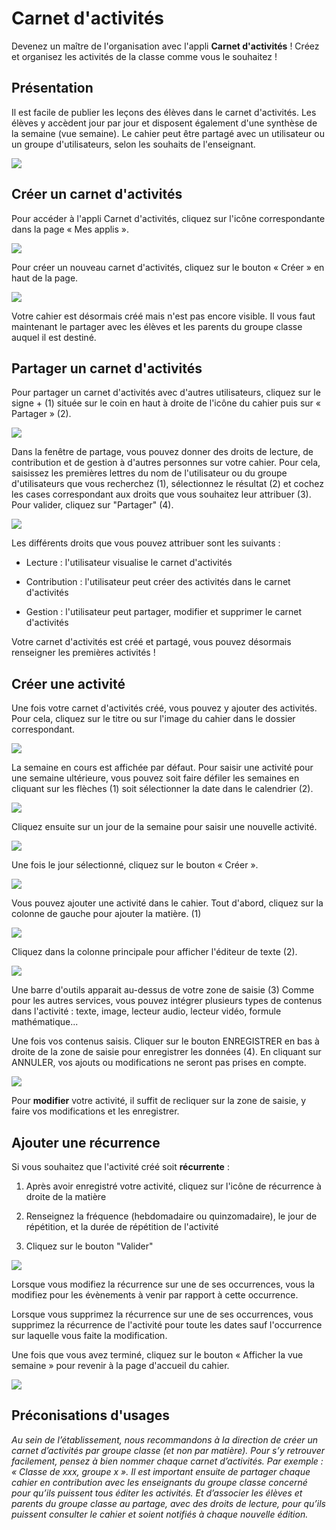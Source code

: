 # Carnet d'activités

Devenez un maître de l'organisation avec l'appli **Carnet d'activités**
! Créez et organisez les activités de la classe comme vous le souhaitez
!

## Présentation

Il est facile de publier les leçons des élèves dans le carnet
d'activités. Les élèves y accèdent jour par jour et disposent également
d'une synthèse de la semaine (vue semaine). Le cahier peut être partagé
avec un utilisateur ou un groupe d'utilisateurs, selon les souhaits de
l'enseignant.

![](.gitbook/assets/homework-image1.png)
## Créer un carnet d'activités

Pour accéder à l'appli Carnet d'activités, cliquez sur l'icône
correspondante dans la page « Mes applis ».

![](.gitbook/assets/homework-image2.png)

Pour créer un nouveau carnet d'activités, cliquez sur le bouton « Créer
» en haut de la page.

![](.gitbook/assets/homework-image3.png)

Votre cahier est désormais créé mais n'est pas encore visible. Il vous
faut maintenant le partager avec les élèves et les parents du groupe
classe auquel il est destiné.


## Partager un carnet d'activités

Pour partager un carnet d'activités avec d'autres utilisateurs, cliquez
sur le signe + (1) située sur le coin en haut à droite de l\'icône du
cahier puis sur « Partager » (2).

![](.gitbook/assets/homework-image4.png)

Dans la fenêtre de partage, vous pouvez donner des droits de lecture, de
contribution et de gestion à d'autres personnes sur votre cahier. Pour
cela, saisissez les premières lettres du nom de l'utilisateur ou du
groupe d'utilisateurs que vous recherchez (1), sélectionnez le résultat
(2) et cochez les cases correspondant aux droits que vous souhaitez leur
attribuer (3). Pour valider, cliquez sur \"Partager\" (4).

![](.gitbook/assets/homework-image5.png)

Les différents droits que vous pouvez attribuer sont les suivants :

-   Lecture : l'utilisateur visualise le carnet d'activités

-   Contribution : l'utilisateur peut créer des activités dans le carnet
    d'activités

-   Gestion : l'utilisateur peut partager, modifier et supprimer le
    carnet d'activités

Votre carnet d'activités est créé et partagé, vous pouvez désormais
renseigner les premières activités !

## Créer une activité

Une fois votre carnet d'activités créé, vous pouvez y ajouter des
activités. Pour cela, cliquez sur le titre ou sur l\'image du cahier
dans le dossier correspondant.

![](.gitbook/assets/homework-image6.png)

La semaine en cours est affichée par défaut. Pour saisir une activité
pour une semaine ultérieure, vous pouvez soit faire défiler les semaines
en cliquant sur les flèches (1) soit sélectionner la date dans le
calendrier (2).

![](.gitbook/assets/homework-image7.png)

Cliquez ensuite sur un jour de la semaine pour saisir une nouvelle
activité.

![](.gitbook/assets/homework-image8.png)

Une fois le jour sélectionné, cliquez sur le bouton « Créer ».

![](.gitbook/assets/homework-image9.png)

Vous pouvez ajouter une activité dans le cahier. Tout d'abord, cliquez
sur la colonne de gauche pour ajouter la matière. (1)

![](.gitbook/assets/homework-image10.png)

Cliquez dans la colonne principale pour afficher l'éditeur de texte (2).

![](.gitbook/assets/homework-image11.png)

Une barre d'outils apparait au-dessus de votre zone de saisie (3) Comme
pour les autres services, vous pouvez intégrer plusieurs types de
contenus dans l'activité : texte, image, lecteur audio, lecteur vidéo,
formule mathématique...

Une fois vos contenus saisis. Cliquer sur le bouton ENREGISTRER en bas à
droite de la zone de saisie pour enregistrer les données (4). En
cliquant sur ANNULER, vos ajouts ou modifications ne seront pas prises
en compte.

![](.gitbook/assets/homework-image12.png)

Pour **modifier** votre activité, il suffit de recliquer sur la zone de
saisie, y faire vos modifications et les enregistrer.

## Ajouter une récurrence

Si vous souhaitez que l\'activité créé soit **récurrente** :

1.  Après avoir enregistré votre activité, cliquez sur l\'icône de
    récurrence à droite de la matière

2.  Renseignez la fréquence (hebdomadaire ou quinzomadaire), le jour de
    répétition, et la durée de répétition de l\'activité

3.  Cliquez sur le bouton \"Valider\"

![](.gitbook/assets/homework-image13.png)

Lorsque vous modifiez la récurrence sur une de ses occurrences, vous la
modifiez pour les évènements à venir par rapport à cette occurrence.

Lorsque vous supprimez la récurrence sur une de ses occurrences, vous
supprimez la récurrence de l\'activité pour toute les dates sauf
l\'occurrence sur laquelle vous faite la modification.

Une fois que vous avez terminé, cliquez sur le bouton « Afficher la vue
semaine » pour revenir à la page d'accueil du cahier.

![](.gitbook/assets/homework-image14.png)

## Préconisations d'usages

_Au sein de l’établissement, nous recommandons à la direction de créer un carnet d’activités par groupe classe (et non par matière). Pour s’y retrouver facilement, pensez à bien nommer chaque carnet d’activités. Par exemple : « Classe de xxx, groupe x ».
Il est important ensuite de partager chaque cahier en contribution avec les enseignants du groupe classe concerné pour qu’ils puissent tous éditer les activités. Et d’associer les élèves et parents du groupe classe au partage, avec des droits de lecture, pour qu’ils puissent consulter le cahier et soient notifiés à chaque nouvelle édition._
